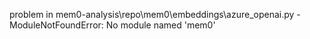 problem in mem0-analysis\repo\mem0\embeddings\azure_openai.py - ModuleNotFoundError: No module named 'mem0'
